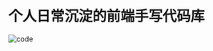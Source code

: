 # 个人日常沉淀的前端手写代码库

<img src="https://media0.giphy.com/media/v1.Y2lkPTc5MGI3NjExY2Q4Yzg1MGMxMjk5NWQxYmZjZjgyZmE4OWQ2OWZkMjA1ODhlZGEzZSZlcD12MV9pbnRlcm5hbF9naWZzX2dpZklkJmN0PWc/4H3Ii5eLChYul9p7NL/giphy.gif" alt="code" />
